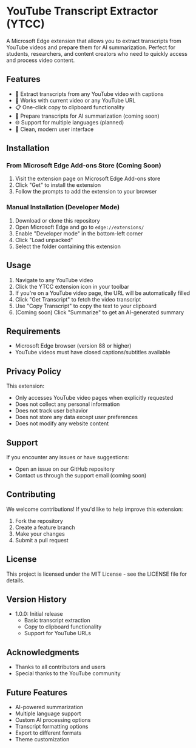 # YouTube Transcript Extractor (YTCC)

A Microsoft Edge extension that allows you to extract transcripts from YouTube videos and prepare them for AI summarization. Perfect for students, researchers, and content creators who need to quickly access and process video content.

## Features

- 🎯 Extract transcripts from any YouTube video with captions
- 🔄 Works with current video or any YouTube URL
- 📋 One-click copy to clipboard functionality
- 🤖 Prepare transcripts for AI summarization (coming soon)
- 🌐 Support for multiple languages (planned)
- 🎨 Clean, modern user interface

## Installation

### From Microsoft Edge Add-ons Store (Coming Soon)
1. Visit the extension page on Microsoft Edge Add-ons store
2. Click "Get" to install the extension
3. Follow the prompts to add the extension to your browser

### Manual Installation (Developer Mode)
1. Download or clone this repository
2. Open Microsoft Edge and go to `edge://extensions/`
3. Enable "Developer mode" in the bottom-left corner
4. Click "Load unpacked"
5. Select the folder containing this extension

## Usage

1. Navigate to any YouTube video
2. Click the YTCC extension icon in your toolbar
3. If you're on a YouTube video page, the URL will be automatically filled
4. Click "Get Transcript" to fetch the video transcript
5. Use "Copy Transcript" to copy the text to your clipboard
6. (Coming soon) Click "Summarize" to get an AI-generated summary

## Requirements

- Microsoft Edge browser (version 88 or higher)
- YouTube videos must have closed captions/subtitles available

## Privacy Policy

This extension:
- Only accesses YouTube video pages when explicitly requested
- Does not collect any personal information
- Does not track user behavior
- Does not store any data except user preferences
- Does not modify any website content

## Support

If you encounter any issues or have suggestions:
- Open an issue on our GitHub repository
- Contact us through the support email (coming soon)

## Contributing

We welcome contributions! If you'd like to help improve this extension:
1. Fork the repository
2. Create a feature branch
3. Make your changes
4. Submit a pull request

## License

This project is licensed under the MIT License - see the LICENSE file for details.

## Version History

- 1.0.0: Initial release
  - Basic transcript extraction
  - Copy to clipboard functionality
  - Support for YouTube URLs

## Acknowledgments

- Thanks to all contributors and users
- Special thanks to the YouTube community

## Future Features

- AI-powered summarization
- Multiple language support
- Custom AI processing options
- Transcript formatting options
- Export to different formats
- Theme customization 